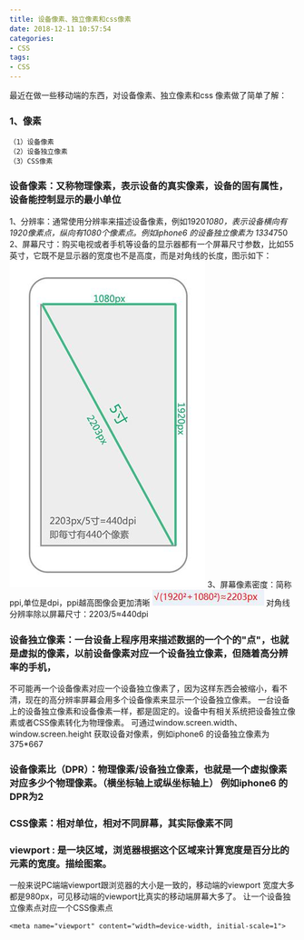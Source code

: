 ```yaml
---
title: 设备像素、独立像素和css像素
date: 2018-12-11 10:57:54
categories:
- CSS
tags:
- CSS
---
```


最近在做一些移动端的东西，对设备像素、独立像素和css 像素做了简单了解：

### 1、像素
    （1）设备像素
    （2）设备独立像素
    （3）CSS像素
### 设备像素：又称物理像素，表示设备的真实像素，设备的固有属性，设备能控制显示的最小单位
   1、分辨率：通常使用分辨率来描述设备像素，例如1920*1080，表示设备横向有1920像素点，纵向有1080个像素点。例如iphone6 的设备独立像素为 1334*750
   2、屏幕尺寸：购买电视或者手机等设备的显示器都有一个屏幕尺寸参数，比如55英寸，它既不是显示器的宽度也不是高度，而是对角线的长度，图示如下：
![Alt text](/assets/img/ppi.png)
   3、屏幕像素密度：简称ppi,单位是dpi，ppi越高图像会更加清晰
![Alt text](/assets/img/dpi.png)
对角线分辨率除以屏幕尺寸：2203/5≈440dpi
### 设备独立像素：一台设备上程序用来描述数据的一个个的"点"，也就是虚拟的像素，以前设备像素对应一个设备独立像素，但随着高分辨率的手机，
不可能再一个设备像素对应一个设备独立像素了，因为这样东西会被缩小，看不清，现在的高分辨率屏幕会用多个设备像素来显示一个设备独立像素。
一台设备上的设备独立像素和设备像素一样，都是固定的。设备中有相关系统把设备独立像素或者CSS像素转化为物理像素。
可通过window.screen.width、　window.screen.height 获取设备对像素，例如iphone6 的设备独立像素为 375*667
### 设备像素比（DPR）：物理像素/设备独立像素，也就是一个虚拟像素对应多少个物理像素。（横坐标轴上或纵坐标轴上） 例如iphone6 的DPR为2
### CSS像素：相对单位，相对不同屏幕，其实际像素不同
### viewport : 是一块区域，浏览器根据这个区域来计算宽度是百分比的元素的宽度。描绘图案。
一般来说PC端端viewport跟浏览器的大小是一致的，移动端的viewport 宽度大多都是980px，可见移动端的viewport比真实的移动端屏幕大多了。
让一个设备独立像素点对应一个CSS像素点
```
<meta name="viewport" content="width=device-width, initial-scale=1">
```
